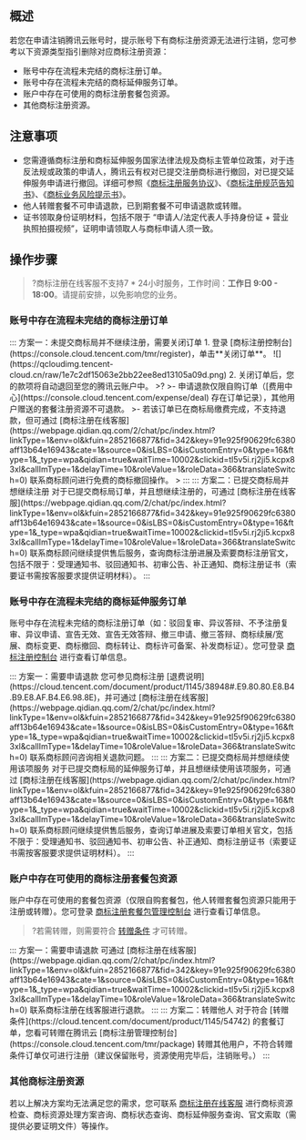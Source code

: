 ## 概述
若您在申请注销腾讯云账号时，提示账号下有商标注册资源无法进行注销，您可参考以下资源类型指引删除对应商标注册资源：
- 账号中存在流程未完结的商标注册订单。
- 账号中存在流程未完结的商标延伸服务订单。
- 账户中存在可使用的商标注册套餐包资源。
- 其他商标注册资源。

## 注意事项
- 您需遵循商标注册和商标延伸服务国家法律法规及商标主管单位政策，对于违反法规或政策的申请人，腾讯云有权对已提交注册商标进行撤回，对已提交延伸服务申请进行撤回。详细可参照《[商标注册服务协议](https://cloud.tencent.com/document/product/1145/38954)》、《[商标注册规范告知书](https://cloud.tencent.com/document/product/1145/65775)》、《[商标业务风险提示书](https://cloud.tencent.com/document/product/1145/68372)》。
- 他人转赠套餐不可申请退款，已到期套餐不可申请退款或转赠。
- 证书领取身份证明材料，包括不限于 “申请人/法定代表人手持身份证 + 营业执照拍摄视频”，证明申请领取人与商标申请人须一致。

## 操作步骤
>?商标注册在线客服不支持7 * 24小时服务，工作时间：**工作日 9:00 - 18:00**。请提前安排，以免影响您的业务。
>

### 账号中存在流程未完结的商标注册订单


<dx-tabs>
::: 方案一：未提交商标局并不继续注册，需要关闭订单
1. 登录 [商标注册控制台](https://console.cloud.tencent.com/tmr/register)，单击**关闭订单**。
![](https://qcloudimg.tencent-cloud.cn/raw/1e7c2df15063e2bb22ee8ed13105a09d.png)
2. 关闭订单后，您的款项将自动退回至您的腾讯云账户中。
>?
>- 申请退款仅限自购订单（[费用中心](https://console.cloud.tencent.com/expense/deal) 存在订单记录），其他用户赠送的套餐注册资源不可退款。
>- 若该订单已在商标局缴费完成，不支持退款，但可通过 [商标注册在线客服](https://webpage.qidian.qq.com/2/chat/pc/index.html?linkType=1&env=ol&kfuin=2852166877&fid=342&key=91e925f90629fc6380aff13b64e16943&cate=1&source=0&isLBS=0&isCustomEntry=0&type=16&ftype=1&_type=wpa&qidian=true&waitTime=10002&clickid=tl5v5i.rj2ji5.kcpx83xl&callImType=1&delayTime=10&roleValue=1&roleData=366&translateSwitch=0) 联系商标顾问进行免费的商标撤回操作。
>
:::
::: 方案二：已提交商标局并想继续注册
对于已提交商标局订单，并且想继续注册的，可通过 [商标注册在线客服](https://webpage.qidian.qq.com/2/chat/pc/index.html?linkType=1&env=ol&kfuin=2852166877&fid=342&key=91e925f90629fc6380aff13b64e16943&cate=1&source=0&isLBS=0&isCustomEntry=0&type=16&ftype=1&_type=wpa&qidian=true&waitTime=10002&clickid=tl5v5i.rj2ji5.kcpx83xl&callImType=1&delayTime=10&roleValue=1&roleData=366&translateSwitch=0) 联系商标顾问继续提供售后服务，查询商标注册进展及索要商标注册官文，包括不限于：受理通知书、驳回通知书、初审公告、补正通知、商标注册证书（索要证书需按客服要求提供证明材料）。
:::
</dx-tabs>

### 账号中存在流程未完结的商标延伸服务订单
 账号中存在流程未完结的商标注册订单（如：驳回复审、异议答辩、不予注册复审、异议申请、宣告无效、宣告无效答辩、撤三申请、撤三答辩、商标续展/宽展、商标变更、商标撤回、商标转让、商标许可备案、补发商标证）。您可登录 [商标注册控制台](https://console.cloud.tencent.com/tmr) 进行查看订单信息。
 
 
<dx-tabs>
::: 方案一：需要申请退款
您可参见商标注册 [退费说明](https://cloud.tencent.com/document/product/1145/38948#.E9.80.80.E8.B4.B9.E8.AF.B4.E6.98.8E)，并可通过 [商标注册在线客服](https://webpage.qidian.qq.com/2/chat/pc/index.html?linkType=1&env=ol&kfuin=2852166877&fid=342&key=91e925f90629fc6380aff13b64e16943&cate=1&source=0&isLBS=0&isCustomEntry=0&type=16&ftype=1&_type=wpa&qidian=true&waitTime=10002&clickid=tl5v5i.rj2ji5.kcpx83xl&callImType=1&delayTime=10&roleValue=1&roleData=366&translateSwitch=0) 联系商标顾问咨询相关退款问题。
:::
::: 方案二：已提交商标局并想继续使用该项服务
对于已提交商标局的延伸服务订单，并且想继续使用该项服务，可通过 [商标注册在线客服](https://webpage.qidian.qq.com/2/chat/pc/index.html?linkType=1&env=ol&kfuin=2852166877&fid=342&key=91e925f90629fc6380aff13b64e16943&cate=1&source=0&isLBS=0&isCustomEntry=0&type=16&ftype=1&_type=wpa&qidian=true&waitTime=10002&clickid=tl5v5i.rj2ji5.kcpx83xl&callImType=1&delayTime=10&roleValue=1&roleData=366&translateSwitch=0) 联系商标顾问继续提供售后服务，查询订单进展及索要订单相关官文，包括不限于：受理通知书、驳回通知书、初审公告、补正通知、商标注册证书（索要证书需按客服要求提供证明材料）。
:::
</dx-tabs>



### 账户中存在可使用的商标注册套餐包资源
账户中存在可使用的套餐包资源（仅限自购套餐包，他人转赠套餐包资源只能用于注册或转赠）。您可登录 [商标注册套餐包管理控制台](https://console.cloud.tencent.com/tmr/package) 进行查看订单信息。
>?若需转赠，则需要符合 [转赠条件](https://cloud.tencent.com/document/product/1145/54742) 才可转赠。
>

<dx-tabs>
::: 方案一：需要申请退款
可通过 [商标注册在线客服](https://webpage.qidian.qq.com/2/chat/pc/index.html?linkType=1&env=ol&kfuin=2852166877&fid=342&key=91e925f90629fc6380aff13b64e16943&cate=1&source=0&isLBS=0&isCustomEntry=0&type=16&ftype=1&_type=wpa&qidian=true&waitTime=10002&clickid=tl5v5i.rj2ji5.kcpx83xl&callImType=1&delayTime=10&roleValue=1&roleData=366&translateSwitch=0) 联系商标注册在线客服进行退款。
:::
::: 方案二：转赠他人
对于符合 [转赠条件](https://cloud.tencent.com/document/product/1145/54742) 的套餐订单，您看可转赠在腾讯云 [商标注册管理控制台](https://console.cloud.tencent.com/tmr/package) 转赠其他用户，不符合转赠条件订单仅可进行注册（建议保留账号，资源使用完毕后，注销账号。）
:::
</dx-tabs>


### 其他商标注册资源
若以上解决方案均无法满足您的需求，您可联系 [商标注册在线客服](https://webpage.qidian.qq.com/2/chat/pc/index.html?linkType=1&env=ol&kfuin=2852166877&fid=342&key=91e925f90629fc6380aff13b64e16943&cate=1&source=0&isLBS=0&isCustomEntry=0&type=16&ftype=1&_type=wpa&qidian=true&waitTime=10002&clickid=tl5v5i.rj2ji5.kcpx83xl&callImType=1&delayTime=10&roleValue=1&roleData=366&translateSwitch=0) 进行商标资源检查、商标资源处理方案咨询、商标状态查询、商标延伸服务查询、官文索取（需提供必要证明文件）等操作。








 
 
